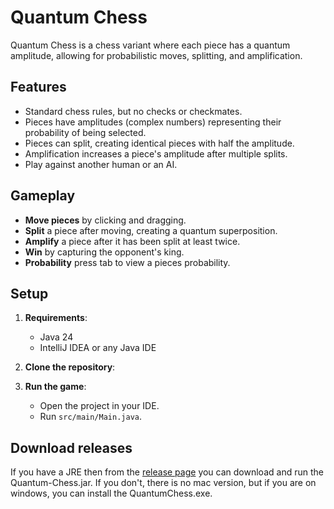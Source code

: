 # Quantum Chess

Quantum Chess is a chess variant where each piece has a quantum amplitude, allowing for probabilistic moves, splitting, and amplification.

## Features

- Standard chess rules, but no checks or checkmates.
- Pieces have amplitudes (complex numbers) representing their probability of being selected.
- Pieces can split, creating identical pieces with half the amplitude.
- Amplification increases a piece's amplitude after multiple splits.
- Play against another human or an AI.

## Gameplay

- **Move pieces** by clicking and dragging.
- **Split** a piece after moving, creating a quantum superposition.
- **Amplify** a piece after it has been split at least twice.
- **Win** by capturing the opponent's king.
- **Probability** press tab to view a pieces probability.

## Setup

1. **Requirements**:
    - Java 24
    - IntelliJ IDEA or any Java IDE

2. **Clone the repository**:

3. **Run the game**:
    - Open the project in your IDE.
    - Run `src/main/Main.java`.
  
## Download releases

If you have a JRE then from the [release page](https://github.com/Bai756/quantum-chess/releases/tag/chess) you can download and run the Quantum-Chess.jar. If you don't, there is no mac version, but if you are on windows, you can install the QuantumChess.exe.
